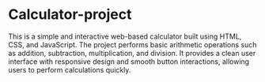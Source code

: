 # Calculator-project
This is a simple and interactive web-based calculator built using HTML, CSS, and JavaScript. The project performs basic arithmetic operations such as addition, subtraction, multiplication, and division. It provides a clean user interface with responsive design and smooth button interactions, allowing users to perform calculations quickly.
